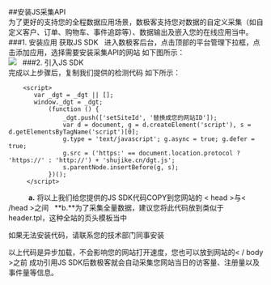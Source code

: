 ##安装JS采集API  
为了更好的支持您的全程数据应用场景，数极客支持您对数据的自定义采集（如自定义客户、订单、购物车、事件追踪等）、数据输出及嵌入您的在线应用当中。
###1. 安装应用 获取JS SDK   
进入数极客后台，点击顶部的平台管理下拉框，点击添加应用，选择需要安装采集API的网站 如下图所示：  
![](http://www.shujike.com/images/buzhou.jpg)  
###2. 引入JS SDK  
完成以上步骤后，复制我们提供的检测代码 如下所示：  
    
        <script>
           var _dgt = _dgt || [];
           window._dgt = _dgt;
               (function () {
                   _dgt.push(['setSiteId', '替换成您的网站ID']);
                   var d = document, g = d.createElement('script'), s = d.getElementsByTagName('script')[0];
                   g.type = 'text/javascript'; g.async = true; g.defer = true;
                   g.src = ('https:' == document.location.protocol ? 'https://' : 'http://') + 'shujike.cn/dgt.js';
                   s.parentNode.insertBefore(g, s);
               })();
         </script> 
           
**a.** 将以上我们给您提供的JS SDK代码COPY到您网站的 < head >与< /head >之间  
**b.**为了采集全量数据，建议您将此代码放到类似于header.tpl，这种全站的页头模板当中  
 
如果无法安装代码，请联系您的技术部门同事安装  

以上代码是异步加载，不会影响您的网站打开速度，您也可以放到网站的< / body >之前 成功引用JS SDK后数极客就会自动采集您网站当日的访客量、注册量以及事件量等信息。
